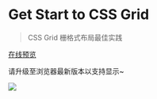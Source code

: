 # Get Start to CSS Grid

> CSS Grid 栅格式布局最佳实践

[在线预览](http://nickgo.net/Grid_css/grid-%E5%9F%BA%E6%9C%AC%E5%AE%9E%E4%BE%8B.html)

请升级至浏览器最新版本以支持显示~

![](http://ww4.sinaimg.cn/large/0060lm7Tgy1fdzd4jzzsgj31ko0yudue.jpg)